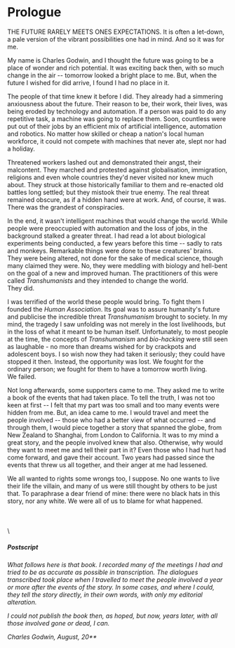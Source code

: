 
# Prologue
THE FUTURE RARELY MEETS ONES EXPECTATIONS. It is often a let-down, a pale version of the vibrant possibilities one had in mind. And so it was for me. 

My name is Charles Godwin, and I thought the future was going to be a place of wonder and rich potential. It was exciting back then, with so much change in the air -- tomorrow looked a bright place to me. But, when the future I wished for did arrive, I found I had no place in it. 

The people of that time knew it before I did. They already had a simmering anxiousness about the future. Their reason to be, their work, their lives, was being eroded by technology and automation. If a person was paid to do any repetitive task, a machine was going to replace them. Soon, countless were put out of their jobs by an efficient mix of artificial intelligence, automation and robotics. No matter how skilled or cheap a nation's local human workforce, it could not compete with machines that never ate, slept nor had a holiday.

Threatened workers lashed out and demonstrated their angst, their malcontent. They marched and protested against globalisation, immigration, religions and even whole countries they'd never visited nor knew much about. They struck at those historically familiar to them and re-enacted old battles long settled; but they mistook their true enemy. The real threat remained obscure, as if a hidden hand were at work. And, of course, it was. There was the grandest of conspiracies.

In the end, it wasn't intelligent machines that would change the world. While people were preoccupied with automation and the loss of jobs, in the background stalked a greater threat. I had read a lot about biological experiments being conducted, a few years before this time -- sadly to rats and monkeys. Remarkable things were done to these creatures' brains. They were being altered, not done for the sake of medical science, though many claimed they were. No, they were meddling with biology and hell-bent on the goal of a new and improved human. The practitioners of this were called *Transhumanists* and they intended to change the world. \
They did.  

I was terrified of the world these people would bring. To fight them I founded the *Human Association*. Its goal was to assure humanity's future and publicise the incredible threat *Transhumanism* brought to society. In my mind, the tragedy I saw unfolding was not merely in the lost livelihoods, but in the loss of what it meant to be human itself. Unfortunately, to most people at the time, the concepts of *Transhumanism* and *bio-hacking* were still seen as laughable - no more than dreams wished for by crackpots and adolescent boys. I so wish now they had taken it seriously; they could have stopped it then. Instead, the opportunity was lost. We fought for the ordinary person; we fought for them to have a tomorrow worth living. \
We failed.

Not long afterwards, some supporters came to me. They asked me to write a book of the events that had taken place. To tell the truth, I was not too keen at first -- I felt that my part was too small and too many events were hidden from me. But, an idea came to me. I would travel and meet the people involved -- those who had a better view of what occurred -- and through them, I would piece together a story that spanned the globe, from New Zealand to Shanghai, from London to California. It was to my mind a great story, and the people involved knew that also. Otherwise, why would they want to meet me and tell their part in it? Even those who I had hurt had come forward, and gave their account. Two years had passed since the events that threw us all together, and their anger at me had lessened.

We all wanted to rights some wrongs too, I suppose. No one wants to live their life the villain, and many of us were still thought by others to be just that. To paraphrase a dear friend of mine: there were no black hats in this story, nor any white. We were all of us to blame for what happened. 
\
\
\
\
\

##### *Postscript*

*What follows here is that book. I recorded many of the meetings I had and tried to be as accurate as possible in transcription. The dialogues transcribed took place when I travelled to meet the people involved a year or more after the events of the story. In some cases, and where I could, they tell the story directly, in their own words, with only my editorial alteration.*

*I could not publish the book then, as hoped, but now, years later, with all those involved gone or dead, I can.*

*Charles Godwin, August, 20\*\**

